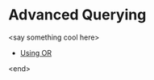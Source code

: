 # Advanced Querying

&lt;say something cool here&gt;

* [Using OR](/extending-machete/or.md)

&lt;end&gt;

